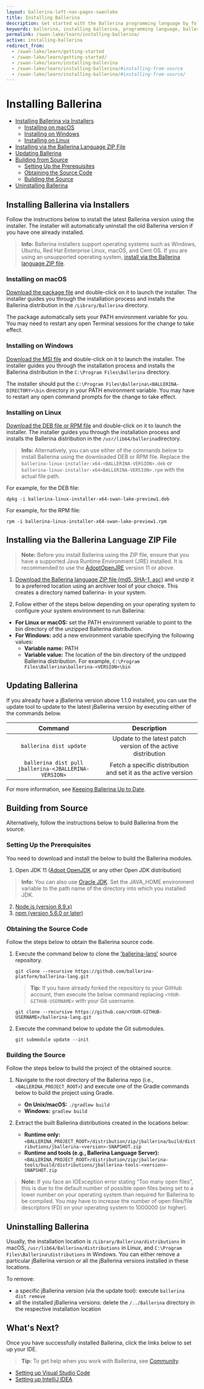 ```yaml
---
layout: ballerina-left-nav-pages-swanlake
title: Installing Ballerina
description: Get started with the Ballerina programming language by following these instructions on installing and setting up Ballerina.
keywords: ballerina, installing ballerina, programming language, ballerina installation
permalink: /swan-lake/learn/installing-ballerina/
active: installing-ballerina
redirect_from:
  - /swan-lake/learn/getting-started
  - /swan-lake/learn/getting-started/
  - /swan-lake/learn/installing-ballerina
  - /swan-lake/learn/installing-ballerina/#installing-from-source
  - /swan-lake/learn/installing-ballerina/#installing-from-source/
---
```


# Installing Ballerina

- [Installing Ballerina via Installers](#installing-ballerina-via-installers)
    - [Installing on macOS](#installing-on-macos)
    - [Installing on Windows](#installing-on-windows)
    - [Installing on Linux](#installing-on-linux)
- [Installing via the Ballerina Language ZIP File](#installing-via-the-ballerina-language-zip-file)
- [Updating Ballerina](#updating-ballerina)
- [Building from Source](#building-from-source)
    - [Setting Up the Prerequisites](#setting-up-the-prerequisites)
    - [Obtaining the Source Code](#obtaining-the-source-code)
    - [Building the Source](#building-the-source)
- [Uninstalling Ballerina](#uninstalling-ballerina)

## Installing Ballerina via Installers

Follow the instructions below to install the latest Ballerina version using the installer. The installer will automatically uninstall the old Ballerina version if you have one already installed.

>**Info:** Ballerina installers support operating systems such as Windows, Ubuntu, Red Hat Enterprise Linux, macOS, and Cent OS. If you are using an unsupported operating system, [install via the Ballerina language ZIP file](#installing-via-the-ballerina-language-zip-file).

### Installing on macOS

[Download the package file](/downloads) and double-click on it to launch the installer. The installer guides you through the installation process and installs the Ballerina distribution in the `/Library/Ballerina` directory.

The package automatically sets your PATH environment variable for you. You may need to restart any open Terminal sessions for the change to take effect.

### Installing on Windows

[Download the MSI file](/downloads) and double-click on it to launch the installer. The installer guides you through the installation process and installs the Ballerina distribution in the `C:\Program Files\Ballerina` directory.

The installer should put the `C:\Program Files\Ballerina\<BALLERINA-DIRECTORY>\bin` directory in your PATH environment variable. You may have to restart any open command prompts for the change to take effect.

### Installing on Linux

[Download the DEB file or RPM file](/downloads) and double-click on it to launch the installer. The installer guides you through the installation process and installs the Ballerina distribution in the `/usr/lib64/ballerina`directory.

> **Info:** Alternatively, you can use either of the commands below to install Ballerina using the downloaded DEB or RPM file. Replace the `ballerina-linux-installer-x64-<BALLERINA-VERSION>.deb` or `ballerina-linux-installer-x64<BALLERINA-VERSION>.rpm` with the actual file path. 

For example, for the DEB file:
```
dpkg -i ballerina-linux-installer-x64-swan-lake-preview1.deb 
```

For example, for the RPM file:
```
rpm -i ballerina-linux-installer-x64-swan-lake-preview1.rpm 
```

## Installing via the Ballerina Language ZIP File

> **Note:** Before you install Ballerina using the ZIP file, ensure that you have a supported Java Runtime Environment (JRE) installed. It is recommended to use the [AdoptOpenJRE](https://adoptopenjdk.net/) version 11 or above.

1. <a id="packWindows" href="{{ site.dist_server }}/downloads/{{ site.data.swanlake-latest.metadata.version }}/ballerina-{{ site.data.swanlake-latest.metadata.version }}.zip" class="cGTMDownload cDownload" data-download="downloads" data-pack="{{ site.data.swanlake-latest.metadata.zip-installer }}"> Download the Ballerina language ZIP file </a> <a href="{{ site.dist_server }}/downloads/{{ site.data.swanlake-latest.metadata.version }}/ballerina-{{ site.data.swanlake-latest.metadata.version }}.zip.md5">(md5, </a> <a href="{{ site.dist_server }}/downloads/{{ site.data.swanlake-latest.metadata.version }}/ballerina-{{ site.data.swanlake-latest.metadata.version }}.zip.sha1">SHA-1, </a> <a href="{{ site.dist_server }}/downloads/{{ site.data.swanlake-latest.metadata.version }}/ballerina-{{ site.data.swanlake-latest.metadata.version }}.zip.asc">asc)</a> and unzip it to a preferred location using an archiver tool of your choice. This creates a directory named ballerina-<VERSION> in your system.

2. Follow either of the steps below depending on your operating system to configure your system environment to run Ballerina:

 - **For Linux or macOS:** set the PATH environment variable to point to the bin directory of the unzipped Ballerina distribution.
 - **For Windows:** add a new environment variable specifying the following values:
   - **Variable name:** PATH
   - **Variable value:** The location of the bin directory of the unzipped Ballerina distribution. For example, `C:\Program Files\Ballerina\ballerina-<VERSION>\bin`

## Updating Ballerina

If you already have a jBallerina version above 1.1.0 installed, you can use the update tool to update to the latest jBallerina version by executing either of the commands below.

**Command**|**Description**
:-----:|:-----:
`ballerina dist update`|Update to the latest patch version of the active distribution
`ballerina dist pull jballerina-<JBALLERINA-VERSION>`|Fetch a specific distribution and set it as the active version

For more information, see [Keeping Ballerina Up to Date](/learn/keeping-ballerina-up-to-date/).
  
## Building from Source

Alternatively, follow the instructions below to build Ballerina from the source.

### Setting Up the Prerequisites

You need to download and install the below to build the Ballerina modules.
1. Open JDK 11 ([Adopt OpenJDK](https://adoptopenjdk.net/) or any other Open JDK distribution) 
    
>**Info:** You can also use [Oracle JDK](https://www.oracle.com/java/technologies/javase-downloads.html). Set the JAVA_HOME environment variable to the path name of the directory into which you installed JDK.

2. [Node.js (version 8.9.x)](https://nodejs.org/en/download/)
3. [npm (version 5.6.0 or later)](https://www.npmjs.com/get-npm)

### Obtaining the Source Code
Follow the steps below to obtain the Ballerina source code.

1. Execute the command below to clone the ['ballerina-lang'](https://github.com/ballerina-platform/ballerina-lang) source repository.

    ```
    git clone --recursive https://github.com/ballerina-platform/ballerina-lang.git
    ```
    >**Tip:** If you have already forked the repository to your GitHub account, then execute the below command replacing `<YOUR-GITHUB-USERNAME>` with your Git username.

    ```
    git clone --recursive https://github.com/<YOUR-GITHUB-USERNAME>/ballerina-lang.git
    ```

2. Execute the command below to update the Git submodules.

    ```
    git submodule update --init
    ```

### Building the Source

Follow the steps below to build the project of the obtained source.

1. Navigate to the root directory of the Ballerina repo (i.e., `<BALLERINA_PROJECT_ROOT>`) and execute one of the Gradle commands below to build the project using Gradle.

    - **On Unix/macOS:** ```./gradlew build ```
    - **Windows:** ```gradlew build ```

2. Extract the built Ballerina distributions created in the locations below: 

    - **Runtime only:** `<BALLERINA_PROJECT_ROOT>/distribution/zip/jballerina/build/distributions/jballerina-<version>-SNAPSHOT.zip`
    - **Runtime and tools (e.g., Ballerina Language Server):** `<BALLERINA_PROJECT_ROOT>/distribution/zip/jballerina-tools/build/distributions/jballerina-tools-<version>-SNAPSHOT.zip`

>**Note:** If you face an IOException error stating “Too many open files”, this is due to the default number of possible open files being set to a lower number on your operating system than required for Ballerina to be compiled. You may have to increase the number of open files/file descriptors (FD) on your operating system to 1000000 (or higher).

## Uninstalling Ballerina

Usually, the installation location is `/Library/Ballerina/distributions` in macOS, `/usr/lib64/Ballerina/distributions` in Linux, and `C:\Program Files\Ballerina\distributions` in Windows. You can either remove a particular jBallerina version or all the jBallerina versions installed in these locations.

To remove:

- a specific jBallerina version (via the update tool): execute `ballerina dist remove` 
- all the installed jBallerina versions: delete the `/../Ballerina` directory in the respective installation location

## What's Next?

Once you have successfully installed Ballerina, click the links below to set up your IDE.

>**Tip:** To get help when you work with Ballerina, see [Community](/community).

- [Setting up Visual Studio Code](/swan-lake/learn/vscode-plugin/)
- [Setting up IntelliJ IDEA](/swan-lake/learn/intellij-plugin/)


